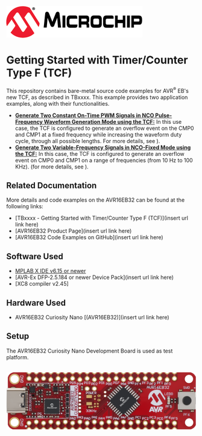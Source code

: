 [![MCHP](./images/microchip.png)](https://www.microchip.com)

# Getting Started with Timer/Counter Type F (TCF)

This repository contains bare-metal source code examples for AVR<sup>®</sup> EB's new TCF, as described in TBxxxx. This example provides two application examples, along with their functionalities.

 * [<strong>Generate Two Constant On-Time PWM Signals in NCO Pulse-Frequency Waveform Generation Mode using the TCF:</strong>](./NCO-Pulse/readme.md) In this use case, the TCF is configured to generate an overflow event on the CMP0 and CMP1 at a fixed frequency while increasing the waveform duty cycle, through all possible lengths. For more details, see [<strong></strong>]()).
  * [<strong>Generate Two Variable-Frequency Signals in NCO-Fixed Mode using the TCF:</strong>](./NCO-Fixed/readme.md)  [<strong></strong>]() In this case, the TCF is configured to generate an overflow event on CMP0 and CMP1 on a range of frequencies (from 10 Hz to 100 KHz).
 (for more details, see [<strong></strong>]()).

## Related Documentation
More details and code examples on the AVR16EB32 can be found at the following links:
- [TBxxxx - Getting Started with Timer/Counter Type F (TCF)](insert url link here)
- [AVR16EB32 Product Page](insert url link here)
- [AVR16EB32 Code Examples on GitHub](insert url link here)

## Software Used
- [MPLAB X IDE v6.15 or newer](https://www.microchip.com/en-us/tools-resources/develop/mplab-x-ide)
- [AVR-Ex DFP-2.5.184 or newer Device Pack](insert url link here)
- [XC8 compiler v2.45]

## Hardware Used
- AVR16EB32 Curiosity Nano [(AVR16EB32)](insert url link here)

## Setup
The AVR16EB32 Curiosity Nano Development Board is used as test platform.

<br><img src="images/AVR16EB32_Cnano_Board.png">
